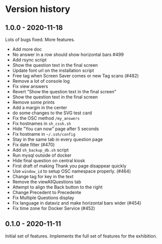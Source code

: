 # Version history

## 1.0.0 - 2020-11-18

Lots of bugs fixed.
More features.

- Add more doc
- No answer in a row should show horizontal bars #499
- Add rsync script
- Show the question text in the final screen
- Update font url on the installation script
- Free tag when Screen Saver comes or new Tag scans  (#482)
- Remove a lot of console log
- Fix view answers
- Revert "Show the question text in the final screen"
- Show the question text in the final screen
- Remove some prints
- Add a margin in the center
- do some changes to the SVG test card
- Fix the OSC method `/my_answers`
- Fix hostnames in `sh_cssh.sh`
- Hide "You can now" page after 5 seconds
- Fix hostname in `~/.ssh/config`
- Stay in the same tab in every question page
- Fix date filter (#470)
- Add `sh_backup_db.sh` script
- Run mysql outside of docker
- Hide final question on central kiosk
- First draft of making Thank you page disappear quickly
- Use `window_id` to setup OSC namespace properly. (#464)
- Change tag for key in the text
- Remove the viewAllQuestions tab
- Attempt to align the Back button to the right
- Change Precedent to Precedente
- Fix Multiple Questions display
- Fix language in dataviz and make horizontal bars wider (#454)
- Fix time zone for Docker Service (#452)

## 0.1.0 - 2020-11-11

Initial set of features. Implements the full set of features for the exhibition.

